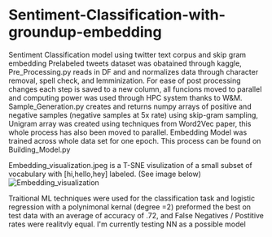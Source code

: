 # Sentiment-Classification-with-groundup-embedding
Sentiment Classification model using twitter text corpus and skip gram embedding 
Prelabeled tweets dataset was obatained through kaggle, Pre_Processing.py reads in DF and and normalizes data through character removal, spell check, and lemminization. For ease of post processing changes each step is saved to a new column, all funcions moved to parallel and computing power was used through HPC system thanks to W&M. Sample_Generation.py creates and returns numpy arrays of positive and negative samples (negative samples at 5x rate) using skip-gram sampling, Unigram array was created using techniques from Word2Vec paper, this whole process has also been moved to parallel. Embedding Model was trained across whole data set for one epoch.
This process can be found on Building_Model.py


Embedding_visualization.jpeg is a T-SNE visulization of a small subset of vocabulary with [hi,hello,hey] labeled. 
(See image below)
![Embedding_visualization](https://user-images.githubusercontent.com/106636917/197554027-45fe2ca4-836d-4fef-bf81-6f58868f3f67.jpeg)

Traitional ML techniques were used for the classification task and logistic regression with a polynimonal kernal (degree =2) preformed the best on test data with an average of accuracy of .72, and False Negatives / Postitive rates were realitvly equal. I'm currently testing NN as a possible model 
